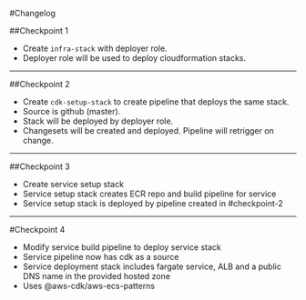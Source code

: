 #Changelog

##Checkpoint 1
* Create `infra-stack` with deployer role.
* Deployer role will be used to deploy cloudformation stacks.

-------------

##Checkpoint 2
* Create `cdk-setup-stack` to create pipeline that deploys the same stack.
* Source is github (master). 
* Stack will be deployed by deployer role. 
* Changesets will be created and deployed. Pipeline will retrigger on change.

------------

##Checkpoint 3
* Create service setup stack
* Service setup stack creates ECR repo and build pipeline for service
* Service setup stack is deployed by pipeline created in #checkpoint-2

------------

#Checkpoint 4
* Modify service build pipeline to deploy service stack
* Service pipeline now has cdk as a source
* Service deployment stack includes fargate service, ALB and a public DNS name in the provided hosted zone
* Uses @aws-cdk/aws-ecs-patterns
